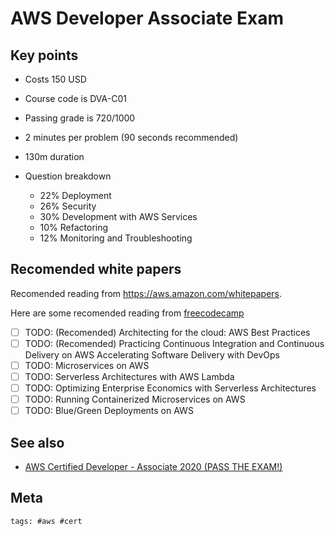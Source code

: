 # AWS Developer Associate Exam

## Key points

- Costs 150 USD
- Course code is DVA-C01
- Passing grade is 720/1000
- 2 minutes per problem (90 seconds recommended)
- 130m duration
- Question breakdown

  - 22% Deployment
  - 26% Security
  - 30% Development with AWS Services
  - 10% Refactoring
  - 12% Monitoring and Troubleshooting

## Recomended white papers

Recomended reading from <https://aws.amazon.com/whitepapers>.

Here are some recomended reading from [freecodecamp]

- [ ] TODO: (Recomended) Architecting for the cloud: AWS Best Practices
- [ ] TODO: (Recomended) Practicing Continuous Integration and Continuous
      Delivery on AWS Accelerating Software Delivery with DevOps
- [ ] TODO: Microservices on AWS
- [ ] TODO: Serverless Architectures with AWS Lambda
- [ ] TODO: Optimizing Enterprise Economics with Serverless Architectures
- [ ] TODO: Running Containerized Microservices on AWS
- [ ] TODO: Blue/Green Deployments on AWS

## See also

- [AWS Certified Developer - Associate 2020 (PASS THE EXAM!)](https://www.youtube.com/watch?v=RrKRN9zRBWs)

[freecodecamp]:
  https://www.freecodecamp.org/news/awscertified-challenge-free-path-aws-cloud-certifications/

## Meta

    tags: #aws #cert
